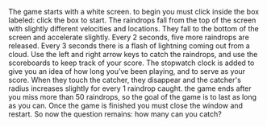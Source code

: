 The game starts with a white screen. to begin you must click inside the box labeled: click the box to start. The raindrops fall from the top of the screen with slightly different velocities and locations. They fall to the bottom of the screen and accelerate slightly. Every 2 seconds, five more raindrops are released. Every 3 seconds there is a flash of lightning coming out from a cloud. Use the left and right arrow keys to catch the raindrops, and use the scoreboards to keep track of your score. The stopwatch clock is added to give you an idea of how long you’ve been playing, and to serve as your score. When they touch the catcher, they disappear and the catcher's radius increases slightly for every 1 raindrop caught. the game ends after you miss more than 50 raindrops, so the goal of the game is to last as long as you can. Once the game is finished you must close the window and restart.  So now the question remains: how many can you catch?
